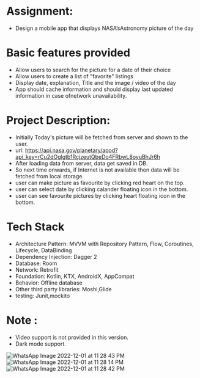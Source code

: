 # Assignment: 
- Design a mobile app that displays NASA’sAstronomy picture of the day

# Basic features provided 
- Allow users to search for the picture for a date of their choice
- Allow users to create a list of &quot;favorite&quot; listings
- Display date, explanation, Title and the image / video of the day
- App should cache information and should display last updated information in case ofnetwork unavailability.

 # Project Description:
 - Initially Today's picture will be fetched from server and shown to the user.
 - url: https://api.nasa.gov/planetary/apod?api_key=rCu2dOglgtb1RcjzeutQbeDo4FRbwL8oyuBhJr6h
 - After loading data from server, data get saved in DB.
 - So next time onwards, if Internet is not available then data will be fetched from local storage.
 - user can make picture as favourite by clicking red heart on the top.
 - user can select date by clicking calander floating icon in the bottom.
 - user can see favourite pictures by clicking heart floating icon in the bottom.
 
 # Tech Stack
 - Architecture Pattern: MVVM with Repository Pattern, Flow, Coroutines, Lifecycle, DataBinding
 - Dependency Injection: Dagger 2
 - Database: Room
 - Network: Retrofit
 - Foundation: Kotlin, KTX, AndroidX, AppCompat
 - Behavior: Offline database
 - Other third party libraries: Moshi,Glide
 - testing: Junit,mockito

 # Note :
 - Video support is not provided in this version.
 - Dark mode support.
 
 ![WhatsApp Image 2022-12-01 at 11 28 43 PM](https://user-images.githubusercontent.com/6941625/205126406-cb481fe8-27a5-4190-a4da-d2ab8cbd6e21.jpeg)
 ![WhatsApp Image 2022-12-01 at 11 28 14 PM](https://user-images.githubusercontent.com/6941625/205126428-2092cbd3-ee1c-4ca0-8828-7a972f46a2fe.jpeg)
 ![WhatsApp Image 2022-12-01 at 11 28 42 PM](https://user-images.githubusercontent.com/6941625/205126414-3525e43b-015b-4f76-8b50-00852e62944c.jpeg)



